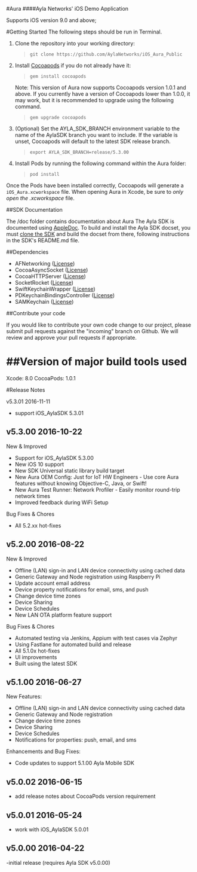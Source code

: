 #Aura
####Ayla Networks' iOS Demo Application

Supports iOS version 9.0 and above;   

#Getting Started
The following steps should be run in Terminal.

1. Clone the repository into your working directory:

    >```git clone https://github.com/AylaNetworks/iOS_Aura_Public```
    
2.  Install [Cocoapods](https://cocoapods.org) if you do not already have it: 

    >```gem install cocoapods```

    Note: This version of Aura now supports Cocoapods version 1.0.1 and above. If you currently have a version of Cocoapods lower than 1.0.0, it may work, but it is recommended to upgrade using the following command.
    >```gem upgrade cocoapods```
 
3. (Optional) Set the AYLA_SDK_BRANCH environment variable to the name of the AylaSDK branch you want to include. If the variable is unset, Cocoapods will default to the latest SDK release branch.

    >```export AYLA_SDK_BRANCH=release/5.3.00```
    
4. Install Pods by running the following command within the Aura folder:

    >```pod install```
    
Once the Pods have been installed correctly, Cocoapods will generate a `iOS_Aura.xcworkspace` file.
When opening Aura in Xcode, be sure to _only open the .xcworkspace_ file.

##SDK Documentation

The /doc folder contains documentation about Aura
The Ayla SDK is documented using [AppleDoc](https://github.com/tomaz/appledoc/).  To build and install the Ayla SDK docset, you must [clone the SDK](https://github.com/AylaNetworks/iOS_AylaSDK_Public.git) and build the docset from there, following instructions in the SDK's README.md file.

##Dependencies

- AFNetworking ([License](https://github.com/AFNetworking/AFNetworking/blob/master/LICENSE))
- CocoaAsyncSocket ([License](https://github.com/robbiehanson/CocoaAsyncSocket/wiki/License))
- CocoaHTTPServer ([License](https://github.com/robbiehanson/CocoaHTTPServer/blob/master/LICENSE.txt))
- SocketRocket ([License](https://github.com/square/SocketRocket/blob/master/LICENSE))
- SwiftKeychainWrapper ([License](https://github.com/jrendel/SwiftKeychainWrapper/blob/develop/LICENSE))
- PDKeychainBindingsController ([License](https://github.com/carlbrown/PDKeychainBindingsController/blob/master/LICENSE))
- SAMKeychain ([License](https://github.com/soffes/SAMKeychain/blob/master/LICENSE))

##Contribute your code

If you would like to contribute your own code change to our project, please submit pull requests against the "incoming" branch on Github. We will review and approve your pull requests if appropriate.

##Version of major build tools used
===================================
Xcode: 8.0
CocoaPods: 1.0.1

#Release Notes

v5.3.01     2016-11-11
- support iOS_AylaSDK 5.3.01

v5.3.00     2016-10-22
------
New & Improved
- Support for iOS_AylaSDK 5.3.00
- New iOS 10 support
- New SDK Universal static library build target
- New Aura OEM Config: Just for IoT HW Engineers - Use core Aura features without knowing Objective-C, Java, or Swift!
- New Aura Test Runner: Network Profiler - Easily monitor round-trip network times
- Improved feedback during WiFi Setup

Bug Fixes & Chores
- All 5.2.xx hot-fixes

v5.2.00    2016-08-22
------
New & Improved
- Offline (LAN) sign-in and LAN device connectivity using cached data
- Generic Gateway and Node registration using Raspberry Pi
- Update account email address
- Device property notifications for email, sms, and push
- Change device time zones
- Device Sharing
- Device Schedules
- New LAN OTA platform feature support

Bug Fixes & Chores
- Automated testing via Jenkins, Appium with test cases via Zephyr
- Using Fastlane for automated build and release
- All 5.1.0x hot-fixes
- UI improvements
- Built using the latest SDK

v5.1.00    2016-06-27
------
New Features:
- Offline (LAN) sign-in and LAN device connectivity using cached data
- Generic Gateway and Node registration
- Change device time zones
- Device Sharing
- Device Schedules
- Notifications for properties: push, email, and sms

Enhancements and Bug Fixes:
- Code updates to support 5.1.00 Ayla Mobile SDK

v5.0.02    2016-06-15
------
- add release notes about CocoaPods version requirement

v5.0.01    2016-05-24
------
- work with iOS_AylaSDK 5.0.01

v5.0.00    2016-04-22
------
-initial release (requires Ayla SDK v5.0.00)
